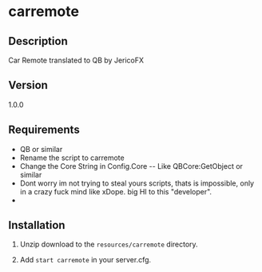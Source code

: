# carremote

## Description
Car Remote translated to QB by JericoFX

## Version
1.0.0

## Requirements
* QB or similar
* Rename the script to carremote
* Change the Core String in Config.Core -- Like QBCore:GetObject or similar
* Dont worry im not trying to steal yours scripts, thats is impossible, only in a crazy fuck mind like xDope. big HI to this "developer".
*
## Installation
1) Unzip download to the `resources/carremote` directory.

2) Add `start carremote` in your server.cfg.
